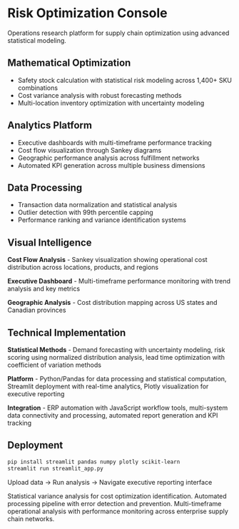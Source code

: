 # Risk Optimization Console

Operations research platform for supply chain optimization using advanced statistical modeling.

## Mathematical Optimization
- Safety stock calculation with statistical risk modeling across 1,400+ SKU combinations
- Cost variance analysis with robust forecasting methods
- Multi-location inventory optimization with uncertainty modeling

## Analytics Platform
- Executive dashboards with multi-timeframe performance tracking
- Cost flow visualization through Sankey diagrams
- Geographic performance analysis across fulfillment networks
- Automated KPI generation across multiple business dimensions

## Data Processing
- Transaction data normalization and statistical analysis
- Outlier detection with 99th percentile capping
- Performance ranking and variance identification systems

## Visual Intelligence

**Cost Flow Analysis** - Sankey visualization showing operational cost distribution across locations, products, and regions

**Executive Dashboard** - Multi-timeframe performance monitoring with trend analysis and key metrics

**Geographic Analysis** - Cost distribution mapping across US states and Canadian provinces

## Technical Implementation

**Statistical Methods** - Demand forecasting with uncertainty modeling, risk scoring using normalized distribution analysis, lead time optimization with coefficient of variation methods

**Platform** - Python/Pandas for data processing and statistical computation, Streamlit deployment with real-time analytics, Plotly visualization for executive reporting

**Integration** - ERP automation with JavaScript workflow tools, multi-system data connectivity and processing, automated report generation and KPI tracking

## Deployment

```bash
pip install streamlit pandas numpy plotly scikit-learn
streamlit run streamlit_app.py
```

Upload data → Run analysis → Navigate executive reporting interface

Statistical variance analysis for cost optimization identification. Automated processing pipeline with error detection and prevention. Multi-timeframe operational analysis with performance monitoring across enterprise supply chain networks.
